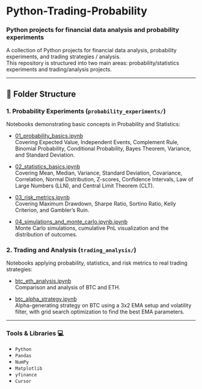 # Python-Trading-Probability
### Python projects for financial data analysis and probability experiments

A collection of Python projects for financial data analysis, probability experiments, and trading strategies / analysis.  
This repository is structured into two main areas: probability/statistics experiments and trading/analysis projects.

---

## 📂 Folder Structure

### **1. Probability Experiments** (`probability_experiments/`)  
Notebooks demonstrating basic concepts in Probability and Statistics:  

- [01_probability_basics.ipynb](probability_experiments/01_probability_basics.ipynb)  
  Covering Expected Value, Independent Events, Complement Rule, Binomial Probability, Conditional Probability, Bayes Theorem, Variance, and Standard Deviation.  

- [02_statistics_basics.ipynb](probability_experiments/02_statistics_basics.ipynb)  
  Covering Mean, Median, Variance, Standard Deviation, Covariance, Correlation, Normal Distribution, Z-scores, Confidence Intervals, Law of Large Numbers (LLN), and Central Limit Theorem (CLT).  

- [03_risk_metrics.ipynb](probability_experiments/03_risk_metrics.ipynb)  
  Covering Maximum Drawdown, Sharpe Ratio, Sortino Ratio, Kelly Criterion, and Gambler’s Ruin.  

- [04_simulations_and_monte_carlo.ipynb.ipynb](probability_experiments/04_simulations_and_monte_carlo.ipynb)  
  Monte Carlo simulations, cumulative PnL visualization and the distribution of outcomes.


### **2. Trading and Analysis** (`trading_analysis/`)  
Notebooks applying probability, statistics, and risk metrics to real trading strategies:  

- [btc_eth_analysis.ipynb](trading_analyses/btc_eth_analysis.ipynb)  
  Comparison and analysis of BTC and ETH. 

- [btc_alpha_strategy.ipynb](trading_analyses/btc_alpha_strategy.ipynb)  
    Alpha-generating strategy on BTC using a 3x2 EMA setup and volatility filter, with grid search optimization to find the best EMA parameters.
  
---

### Tools & Libraries 💻
- `Python`
- `Pandas`
- `NumPy`
- `Matplotlib`
- `yfinance`
- `Cursor`
